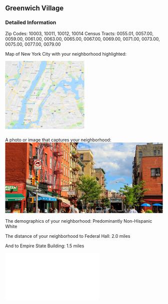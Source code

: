 ## Greenwich Village

### Detailed Information

Zip Codes: 10003, 10011, 10012, 10014
Census Tracts: 0055.01, 0057.00, 0059.00, 0061.00, 0063.00, 0065.00, 0067.00, 0069.00,
0071.00, 0073.00, 0075.00, 0077.00, 0079.00

Map of New York City with your neighborhood highlighted:

![Sorry! I'm broken](image002.png)

A photo or image that captures your neighborhood:
![Sorry! I'm broken](image003.png)

The demographics of your neighborhood: Predominantly Non-Hispanic White

The distance of your neighborhood to Federal Hall: 2.0 miles

And to Empire State Building: 1.5 miles

![Sorry! I'm broken](csci.pdf)
